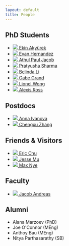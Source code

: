 ```yaml
---
layout: default
title: People
---
```


## PhD Students

<ul class="people">
  <li>
    <a href="https://www.mit.edu/~akyurek"> 
    <img src="assets/images/ekin.jpg">
    Ekin Akyürek
    </a>
  </li>
  <li>
    <a href="https://evandez.com/">
    <img src="assets/images/evan.jpg">
    Evan Hernandez
    </a>
  </li>
  <li>
    <a href="https://apjacob.me/">
    <img src="assets/images/apjacob.jpg">
    Athul Paul Jacob
    </a>
  </li>
  <li>
    <a href="https://pratyushasharma.github.io/">
    <img src="assets/images/pratyusha.jpg">
    Pratyusha Sharma
    </a>
  </li>
  <li>
    <a href="https://belindal.github.io/">
    <img src="assets/images/belinda.jpg">
    Belinda Li
    </a>
  </li>
  <li>
    <a href="https://www.gabegrand.com/">
    <img src="assets/images/gabe.jpg">
    Gabe Grand 
    </a>
  </li>
  <li>
    <a href="https://web.mit.edu/zyzzyva/www/academic.html">
    <img src="assets/images/lio.png">
    Lionel Wong
    </a>
  </li>
  <li>
    <a href="https://alexisjihyeross.github.io/">
    <img src="assets/images/alexis.jpg">
    Alexis Ross
    </a>
  </li> 
</ul>

## Postdocs 

<ul class="people">
  <li>
    <a href="https://anna-ivanova.net/">
    <img src="assets/images/anna.jpg">
    Anna Ivanova 
    </a>
  </li>
  <li>
    <a href="https://chengxuz.github.io/">
    <img src="assets/images/chengxu.jpg">
    Chengxu Zhang 
    </a>
  </li>
</ul>

## Friends & Visitors

<ul class="people">
  <li>
    <a href="http://web.media.mit.edu/~echu/">
    <img src="assets/images/echu.jpg">
    Eric Chu
    </a>
  </li>
  <li>
    <a href="https://cs.stanford.edu/~muj/">
    <img src="https://cs.stanford.edu/~muj/assets/images/bw.jpg">
    Jesse Mu
    </a>
  </li>

  <li>
    <a href="http://maxwellnye.github.io/">
    <img src="https://maxwellnye.github.io/assets/images/biopic.jpg">
    Max Nye
    </a>
  </li>
</ul>

## Faculty

<ul class="people">
  <li>
    <a href="https://web.mit.edu/jda/www/">
      <img src="assets/images/jacob.jpg">
      Jacob Andreas
    </a>
  </li>
</ul>

## Alumni

<ul>
  <li>
    Alana Marzoev (PhD)
  </li>
  <li>
    Joe O'Connor (MEng)
  </li>
  <li>
    Anthoy Bau (MEng)
  </li>
  <li>
    Nitya Parthasarathy (SB)
  </li>
</ul>
